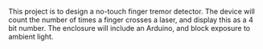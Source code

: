 This project is to design a no-touch finger tremor detector. The device will count the number of times a finger crosses a laser, and display this as a 4 bit number. The enclosure will include an Arduino, and block exposure to ambient light.
